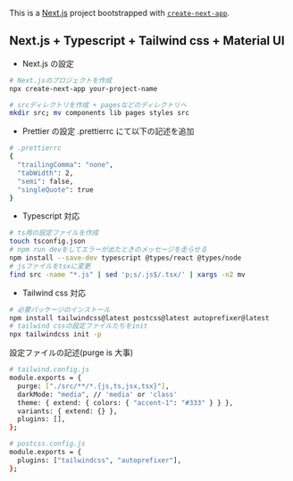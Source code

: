 This is a [Next.js](https://nextjs.org/) project bootstrapped with [`create-next-app`](https://github.com/vercel/next.js/tree/canary/packages/create-next-app).

## Next.js + Typescript + Tailwind css + Material UI

- Next.js の設定

```bash
# Next.jsのプロジェクトを作成
npx create-next-app your-project-name

# srcディレクトリを作成 + pagesなどのディレクトリへ
mkdir src; mv components lib pages styles src

```

- Prettier の設定
  .prettierrc にて以下の記述を追加

```bash
# .prettierrc
{
  "trailingComma": "none",
  "tabWidth": 2,
  "semi": false,
  "singleQuote": true
}

```

- Typescript 対応

```bash
# ts用の設定ファイルを作成
touch tsconfig.json
# npm run devをしてエラーが出たときのメッセージを走らせる
npm install --save-dev typescript @types/react @types/node
# jsファイルをtsxに変更
find src -name "*.js" | sed 'p;s/.js$/.tsx/' | xargs -n2 mv
```

- Tailwind css 対応

```bash
# 必要パッケージのインストール
npm install tailwindcss@latest postcss@latest autoprefixer@latest
# tailwind cssの設定ファイルたちをinit
npx tailwindcss init -p
```

設定ファイルの記述(purge is 大事)

```bash
# tailwind.config.js
module.exports = {
  purge: ["./src/**/*.{js,ts,jsx,tsx}"],
  darkMode: "media", // 'media' or 'class'
  theme: { extend: { colors: { "accent-1": "#333" } } },
  variants: { extend: {} },
  plugins: [],
};
```

```bash
# postcss.config.js
module.exports = {
  plugins: ["tailwindcss", "autoprefixer"],
};
```
